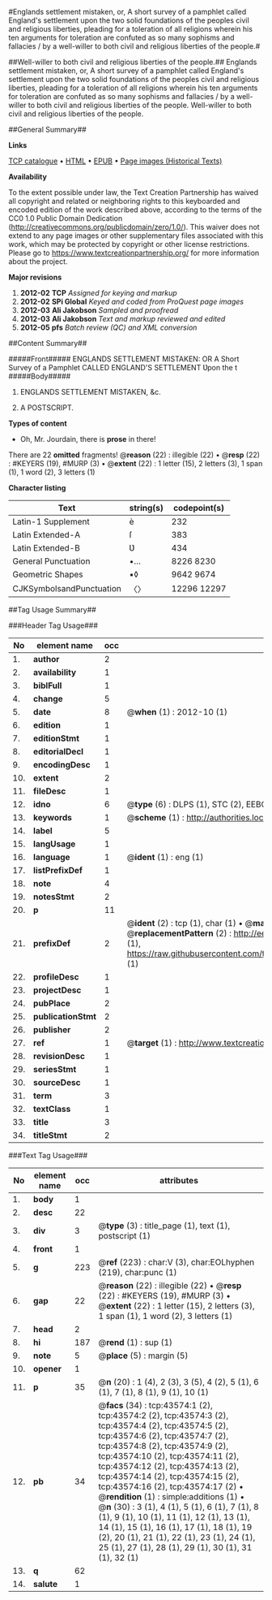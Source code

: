 #Englands settlement mistaken, or, A short survey of a pamphlet called England's settlement upon the two solid foundations of the peoples civil and religious liberties, pleading for a toleration of all religions wherein his ten arguments for toleration are confuted as so many sophisms and fallacies / by a well-willer to both civil and religious liberties of the people.#

##Well-willer to both civil and religious liberties of the people.##
Englands settlement mistaken, or, A short survey of a pamphlet called England's settlement upon the two solid foundations of the peoples civil and religious liberties, pleading for a toleration of all religions wherein his ten arguments for toleration are confuted as so many sophisms and fallacies / by a well-willer to both civil and religious liberties of the people.
Well-willer to both civil and religious liberties of the people.

##General Summary##

**Links**

[TCP catalogue](http://www.ota.ox.ac.uk/tcp/)  • 
[HTML](http://tei.it.ox.ac.uk/tcp/Texts-HTML/free/A38/A38437.html)  • 
[EPUB](http://tei.it.ox.ac.uk/tcp/Texts-EPUB/free/A38/A38437.epub) • 
[Page images (Historical Texts)](https://historicaltexts.jisc.ac.uk/eebo-09546682e)

**Availability**

To the extent possible under law, the Text Creation Partnership has waived all copyright and related or neighboring rights to this keyboarded and encoded edition of the work described above, according to the terms of the CC0 1.0 Public Domain Dedication (http://creativecommons.org/publicdomain/zero/1.0/). This waiver does not extend to any page images or other supplementary files associated with this work, which may be protected by copyright or other license restrictions. Please go to https://www.textcreationpartnership.org/ for more information about the project.

**Major revisions**

1. __2012-02__ __TCP__ *Assigned for keying and markup*
1. __2012-02__ __SPi Global__ *Keyed and coded from ProQuest page images*
1. __2012-03__ __Ali Jakobson__ *Sampled and proofread*
1. __2012-03__ __Ali Jakobson__ *Text and markup reviewed and edited*
1. __2012-05__ __pfs__ *Batch review (QC) and XML conversion*

##Content Summary##

#####Front#####
ENGLANDS SETTLEMENT MISTAKEN: OR A Short Survey of a Pamphlet CALLED ENGLAND'S SETTLEMENT Ʋpon the t
#####Body#####

1. ENGLANDS SETTLEMENT MISTAKEN, &c.

1. A POSTSCRIPT.

**Types of content**

  * Oh, Mr. Jourdain, there is **prose** in there!

There are 22 **omitted** fragments! 
 @__reason__ (22) : illegible (22)  •  @__resp__ (22) : #KEYERS (19), #MURP (3)  •  @__extent__ (22) : 1 letter (15), 2 letters (3), 1 span (1), 1 word (2), 3 letters (1)

**Character listing**


|Text|string(s)|codepoint(s)|
|---|---|---|
|Latin-1 Supplement|è|232|
|Latin Extended-A|ſ|383|
|Latin Extended-B|Ʋ|434|
|General Punctuation|•…|8226 8230|
|Geometric Shapes|▪◊|9642 9674|
|CJKSymbolsandPunctuation|〈〉|12296 12297|

##Tag Usage Summary##

###Header Tag Usage###

|No|element name|occ|attributes|
|---|---|---|---|
|1.|__author__|2||
|2.|__availability__|1||
|3.|__biblFull__|1||
|4.|__change__|5||
|5.|__date__|8| @__when__ (1) : 2012-10 (1)|
|6.|__edition__|1||
|7.|__editionStmt__|1||
|8.|__editorialDecl__|1||
|9.|__encodingDesc__|1||
|10.|__extent__|2||
|11.|__fileDesc__|1||
|12.|__idno__|6| @__type__ (6) : DLPS (1), STC (2), EEBO-CITATION (1), OCLC (1), VID (1)|
|13.|__keywords__|1| @__scheme__ (1) : http://authorities.loc.gov/ (1)|
|14.|__label__|5||
|15.|__langUsage__|1||
|16.|__language__|1| @__ident__ (1) : eng (1)|
|17.|__listPrefixDef__|1||
|18.|__note__|4||
|19.|__notesStmt__|2||
|20.|__p__|11||
|21.|__prefixDef__|2| @__ident__ (2) : tcp (1), char (1)  •  @__matchPattern__ (2) : ([0-9\-]+):([0-9IVX]+) (1), (.+) (1)  •  @__replacementPattern__ (2) : http://eebo.chadwyck.com/downloadtiff?vid=$1&page=$2 (1), https://raw.githubusercontent.com/textcreationpartnership/Texts/master/tcpchars.xml#$1 (1)|
|22.|__profileDesc__|1||
|23.|__projectDesc__|1||
|24.|__pubPlace__|2||
|25.|__publicationStmt__|2||
|26.|__publisher__|2||
|27.|__ref__|1| @__target__ (1) : http://www.textcreationpartnership.org/docs/. (1)|
|28.|__revisionDesc__|1||
|29.|__seriesStmt__|1||
|30.|__sourceDesc__|1||
|31.|__term__|3||
|32.|__textClass__|1||
|33.|__title__|3||
|34.|__titleStmt__|2||


###Text Tag Usage###

|No|element name|occ|attributes|
|---|---|---|---|
|1.|__body__|1||
|2.|__desc__|22||
|3.|__div__|3| @__type__ (3) : title_page (1), text (1), postscript (1)|
|4.|__front__|1||
|5.|__g__|223| @__ref__ (223) : char:V (3), char:EOLhyphen (219), char:punc (1)|
|6.|__gap__|22| @__reason__ (22) : illegible (22)  •  @__resp__ (22) : #KEYERS (19), #MURP (3)  •  @__extent__ (22) : 1 letter (15), 2 letters (3), 1 span (1), 1 word (2), 3 letters (1)|
|7.|__head__|2||
|8.|__hi__|187| @__rend__ (1) : sup (1)|
|9.|__note__|5| @__place__ (5) : margin (5)|
|10.|__opener__|1||
|11.|__p__|35| @__n__ (20) : 1 (4), 2 (3), 3 (5), 4 (2), 5 (1), 6 (1), 7 (1), 8 (1), 9 (1), 10 (1)|
|12.|__pb__|34| @__facs__ (34) : tcp:43574:1 (2), tcp:43574:2 (2), tcp:43574:3 (2), tcp:43574:4 (2), tcp:43574:5 (2), tcp:43574:6 (2), tcp:43574:7 (2), tcp:43574:8 (2), tcp:43574:9 (2), tcp:43574:10 (2), tcp:43574:11 (2), tcp:43574:12 (2), tcp:43574:13 (2), tcp:43574:14 (2), tcp:43574:15 (2), tcp:43574:16 (2), tcp:43574:17 (2)  •  @__rendition__ (1) : simple:additions (1)  •  @__n__ (30) : 3 (1), 4 (1), 5 (1), 6 (1), 7 (1), 8 (1), 9 (1), 10 (1), 11 (1), 12 (1), 13 (1), 14 (1), 15 (1), 16 (1), 17 (1), 18 (1), 19 (2), 20 (1), 21 (1), 22 (1), 23 (1), 24 (1), 25 (1), 27 (1), 28 (1), 29 (1), 30 (1), 31 (1), 32 (1)|
|13.|__q__|62||
|14.|__salute__|1||
